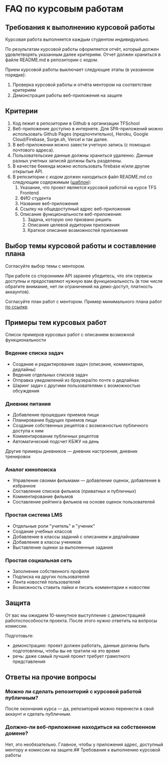 # FAQ по курсовым работам
## Требования к выполнению курсовой работы

Курсовая работа выполняется каждым студентом индивидуально.

По результатам курсовой работы оформляется отчёт, который должен удовлетворять указанным далее критериям. Отчет должен храниться в файле README.md в репозитории с кодом.

Прием курсовой работы выключает следующие этапы (в указанном порядке):

1.  Проверка курсовой работы и отчёта ментором на соответствие критериям
2.  Демонстрация работы веб-приложения на защите

## Критерии

1.  Код лежит в репозитории в Github в организации TFSchool
2.  Веб-приложение доступно в интернете. Для SPA-приложений можно использовать Github Pages (предпочтительно), Heroku, Google Cloud/Firebase, Surge.sh, Vercel и так далее.
3.  В веб-приложении можно завести учетную запись (с помощью почтового адреса).
4.  Пользовательские данные должны храниться удаленно. Данные разных учетных записей должны быть разделены.
5.  В качестве бекенда можно использовать firebase и/или другие открытые API.
6.  В репозитории с кодом должен находиться файл README.md со следующим содержимым ([шаблон](https://github.com/TFSchool/coursework/blob/main/README-template.md)):
    1.  Указание, что проект является курсовой работой на курсе TFS Frontend
    2.  ФИО студента
    3.  Название веб-приложения
    4.  Ссылку на общедоступный адрес веб-приложения
    5.  Описание функциональности веб-приложения:
        1.  Задача, которую оно призвано решить
        2.  Описание целевой аудитории приложения
        3.  Краткое описание возможностей приложения

## Выбор темы курсовой работы и составление плана

Согласуйте выбор темы с ментором.

При работе со сторонними API заранее убедитесь, что эти сервисы доступны и предоставляют нужную вам функциональность (в том числе обратите внимание, нет ли ограничений на демо-доступ, платность аккаунтов).

Согласуйте план работ с ментором. Пример минимального плана работ [по ссылке](https://docs.google.com/document/d/1Nv5ee9ePKEfV9FlIf-KfA_cd61HN_Ty8tl41kE5z8QQ/edit).

## Примеры тем курсовых работ

Список примеров курсовых работ с описанием возможной функциональности

### Ведение списка задач

-   Создание и редактирование задач (описание, комментарии, дедлайны)
-   Ведение отдельных списков задач
-   Отправка уведомлений из браузера/по почте о дедлайнах
-   Шаринг задач с другими пользователями с возможностью обсуждения

### Дневник питания

-   Добавление прошедших приемов пищи
-   Планирование будущих приемов пищи
-   Создание собственных рецептов с возможностью публичного доступа к ним
-   Комментирование публичных рецептов
-   Автоматический подсчет КБЖУ на день

Другие примеры дневников — дневник настроения, дневник тренировок

### Аналог кинопоиска

-   Управление своими фильмами — добавление оценок, добавление в избранное
-   Составление списков фильмов (приватных и публичных)
-   Комментирование фильмов
-   Составление рейтинга фильмов на основе оценок пользователей

### Простая система LMS

-   Отдельные роли "учитель" и "ученик"
-   Создание учебных классов
-   Добавление в классы заданий с описанием и дедлайнами
-   Добавление в классы учеников
-   Выставление оценки за выполненные задания

### Простая социальная сеть

-   Заполнение собственного профиля
-   Подписка на других пользователей
-   Лента новостей пользователей
-   Возможность ставить лайки и писать комментарии к новостям

## Защита
От вас мы ожидаем 10-минутное выступление с демонстрацией работоспособности проекта. После этого нужно ответить на вопросы комиссии.

Подготовьте:

-   демонстрацию: проект должен работать, данные должны быть подготовлены, чтобы вы не тратили на это время
-   речь: даже самый лучший проект требует грамотного представления




## Ответы на прочие вопросы

### Можно ли сделать репозиторий с курсовой работой публичным?

После окончания курса — да, репозиторий можно перенести в свой аккаунт и сделать публичным.

### Должно-ли веб-приложение находиться на собственном домене?

Нет, это необязательно. Главное, чтобы у приложения адрес, доступный ментору и комиссии на защите.## Требования к выполнению курсовой работы
